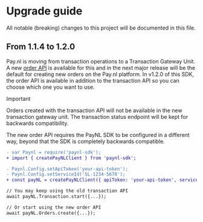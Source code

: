 # Upgrade guide

All notable (breaking) changes to this project will be documented in this file.

## From 1.1.4 to 1.2.0

Pay.nl is moving from transaction operations to a Transaction Gateway Unit.
A new [order API](https://developer.pay.nl/reference/) is available for this and in the next major release will be the default for creating new orders on the Pay.nl platform.
In v1.2.0 of this SDK, the order API is available in addition to the transaction API so you can choose which one you want to use.

> [!IMPORTANT]
> Orders created with the transaction API will not be available in the new transaction gateway unit.
> The transaction status endpoint will be kept for backwards compatibility.

The new order API requires the PayNL SDK to be configured in a different way, beyond that the SDK is completely backwards compatible.

```diff
- var Paynl = require('paynl-sdk');
+ import { createPayNLClient } from 'paynl-sdk';

- Paynl.Config.setApiToken('your-api-token');
- Paynl.Config.setServiceId('SL-1234-5678');
+ const payNL = createPayNLClient({ apiToken: 'your-api-token', serviceId: 'SL-1234-5678' });

// You may keep using the old transaction API
await payNL.Transaction.start({...});

// Or start using the new order API
await payNL.Orders.create({...});
```
